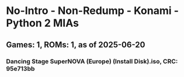 # No-Intro - Non-Redump - Konami - Python 2 MIAs
## Games: 1, ROMs: 1, as of 2025-06-20

### Dancing Stage SuperNOVA (Europe) (Install Disk).iso, CRC: 95e713bb
